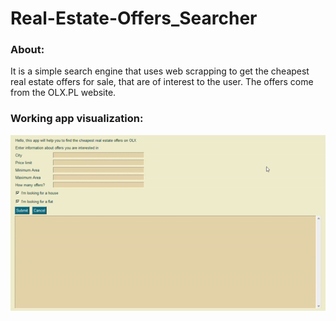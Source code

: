 # Real-Estate-Offers_Searcher

### About:
It is a simple search engine that uses web scrapping to get the cheapest real estate offers for sale, that are of interest to the user. The offers come from the OLX.PL website.

### Working app visualization:
![Working app](https://github.com/PiotrSzczachor/Real-Estate-Offers-Searcher/blob/main/RealEstateOffersGIF.gif?raw=true)

